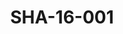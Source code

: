---
pid: SHA-16-001
title: SHA-16-001
language: en
collection: Sharhabil Ahmed
original_label: 
rights: Sharhabil Ahmed
location_of_original: Sharhabil Ahmed
photographer_or_studio: 
scanned_from: photograph 10.1 by 15.1
_date: 1993-1995
location: Britain, London
description: Sharhabil Ahmed in crowd
additional_notes: 
permission_display: 'yes'
on_server: 'no'
on_website: 'no'
permalink: /photopages/en/SHA-16-001.html
layout: photo-page
---